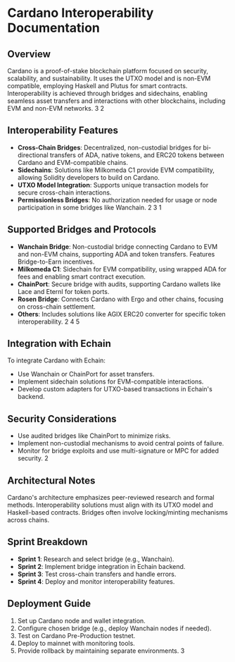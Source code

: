# Cardano Interoperability Documentation

## Overview
Cardano is a proof-of-stake blockchain platform focused on security, scalability, and sustainability. It uses the UTXO model and is non-EVM compatible, employing Haskell and Plutus for smart contracts. Interoperability is achieved through bridges and sidechains, enabling seamless asset transfers and interactions with other blockchains, including EVM and non-EVM networks. <mcreference link="https://medium.com/wanchain-foundation/update-cardano-cross-chain-bridges-and-other-interoperability-solutions-f8e8b7e2e77" index="3">3</mcreference> <mcreference link="https://adapulse.io/cardano-cross-chain-bridges-the-power-of-interoperability/" index="2">2</mcreference>

## Interoperability Features
- **Cross-Chain Bridges**: Decentralized, non-custodial bridges for bi-directional transfers of ADA, native tokens, and ERC20 tokens between Cardano and EVM-compatible chains.
- **Sidechains**: Solutions like Milkomeda C1 provide EVM compatibility, allowing Solidity developers to build on Cardano.
- **UTXO Model Integration**: Supports unique transaction models for secure cross-chain interactions.
- **Permissionless Bridges**: No authorization needed for usage or node participation in some bridges like Wanchain. <mcreference link="https://adapulse.io/cardano-cross-chain-bridges-the-power-of-interoperability/" index="2">2</mcreference> <mcreference link="https://medium.com/wanchain-foundation/update-cardano-cross-chain-bridges-and-other-interoperability-solutions-f8e8b7e2e77" index="3">3</mcreference> <mcreference link="https://www.reddit.com/r/cardano/comments/125mrsz/update_cardano_crosschain_bridges_and_other/" index="1">1</mcreference>

## Supported Bridges and Protocols
- **Wanchain Bridge**: Non-custodial bridge connecting Cardano to EVM and non-EVM chains, supporting ADA and token transfers. Features Bridge-to-Earn incentives.
- **Milkomeda C1**: Sidechain for EVM compatibility, using wrapped ADA for fees and enabling smart contract execution.
- **ChainPort**: Secure bridge with audits, supporting Cardano wallets like Lace and Eternl for token ports.
- **Rosen Bridge**: Connects Cardano with Ergo and other chains, focusing on cross-chain settlement.
- **Others**: Includes solutions like AGIX ERC20 converter for specific token interoperability. <mcreference link="https://adapulse.io/cardano-cross-chain-bridges-the-power-of-interoperability/" index="2">2</mcreference> <mcreference link="https://www.cardanocube.com/categories/cross-chain-bridge" index="4">4</mcreference> <mcreference link="https://iohk.io/en/blog/posts/2022/04/28/interoperability-is-key-to-blockchain-growth/" index="5">5</mcreference>

## Integration with Echain
To integrate Cardano with Echain:
- Use Wanchain or ChainPort for asset transfers.
- Implement sidechain solutions for EVM-compatible interactions.
- Develop custom adapters for UTXO-based transactions in Echain's backend.

## Security Considerations
- Use audited bridges like ChainPort to minimize risks.
- Implement non-custodial mechanisms to avoid central points of failure.
- Monitor for bridge exploits and use multi-signature or MPC for added security. <mcreference link="https://adapulse.io/cardano-cross-chain-bridges-the-power-of-interoperability/" index="2">2</mcreference>

## Architectural Notes
Cardano's architecture emphasizes peer-reviewed research and formal methods. Interoperability solutions must align with its UTXO model and Haskell-based contracts. Bridges often involve locking/minting mechanisms across chains.

## Sprint Breakdown
- **Sprint 1**: Research and select bridge (e.g., Wanchain).
- **Sprint 2**: Implement bridge integration in Echain backend.
- **Sprint 3**: Test cross-chain transfers and handle errors.
- **Sprint 4**: Deploy and monitor interoperability features.

## Deployment Guide
1. Set up Cardano node and wallet integration.
2. Configure chosen bridge (e.g., deploy Wanchain nodes if needed).
3. Test on Cardano Pre-Production testnet.
4. Deploy to mainnet with monitoring tools.
5. Provide rollback by maintaining separate environments. <mcreference link="https://medium.com/wanchain-foundation/update-cardano-cross-chain-bridges-and-other-interoperability-solutions-f8e8b7e2e77" index="3">3</mcreference>